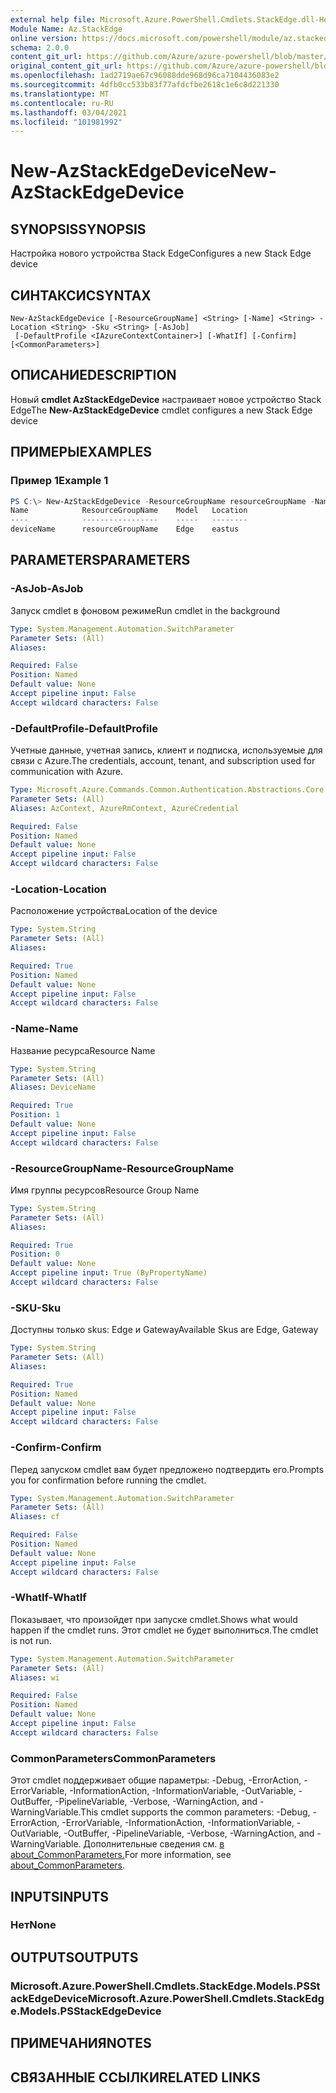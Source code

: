 ```yaml
---
external help file: Microsoft.Azure.PowerShell.Cmdlets.StackEdge.dll-Help.xml
Module Name: Az.StackEdge
online version: https://docs.microsoft.com/powershell/module/az.stackedge/new-azstackedgedevice
schema: 2.0.0
content_git_url: https://github.com/Azure/azure-powershell/blob/master/src/StackEdge/StackEdge/help/New-AzStackEdgeDevice.md
original_content_git_url: https://github.com/Azure/azure-powershell/blob/master/src/StackEdge/StackEdge/help/New-AzStackEdgeDevice.md
ms.openlocfilehash: 1ad2719ae67c96088dde968d96ca7104436083e2
ms.sourcegitcommit: 4dfb0cc533b83f77afdcfbe2618c1e6c8d221330
ms.translationtype: MT
ms.contentlocale: ru-RU
ms.lasthandoff: 03/04/2021
ms.locfileid: "101981992"
---
```

# <span data-ttu-id="3e8be-101">New-AzStackEdgeDevice</span><span class="sxs-lookup"><span data-stu-id="3e8be-101">New-AzStackEdgeDevice</span></span>

## <span data-ttu-id="3e8be-102">SYNOPSIS</span><span class="sxs-lookup"><span data-stu-id="3e8be-102">SYNOPSIS</span></span>
<span data-ttu-id="3e8be-103">Настройка нового устройства Stack Edge</span><span class="sxs-lookup"><span data-stu-id="3e8be-103">Configures a new Stack Edge device</span></span>

## <span data-ttu-id="3e8be-104">СИНТАКСИС</span><span class="sxs-lookup"><span data-stu-id="3e8be-104">SYNTAX</span></span>

```
New-AzStackEdgeDevice [-ResourceGroupName] <String> [-Name] <String> -Location <String> -Sku <String> [-AsJob]
 [-DefaultProfile <IAzureContextContainer>] [-WhatIf] [-Confirm] [<CommonParameters>]
```

## <span data-ttu-id="3e8be-105">ОПИСАНИЕ</span><span class="sxs-lookup"><span data-stu-id="3e8be-105">DESCRIPTION</span></span>
<span data-ttu-id="3e8be-106">Новый **cmdlet AzStackEdgeDevice** настраивает новое устройство Stack Edge</span><span class="sxs-lookup"><span data-stu-id="3e8be-106">The **New-AzStackEdgeDevice** cmdlet configures a new Stack Edge device</span></span>

## <span data-ttu-id="3e8be-107">ПРИМЕРЫ</span><span class="sxs-lookup"><span data-stu-id="3e8be-107">EXAMPLES</span></span>

### <span data-ttu-id="3e8be-108">Пример 1</span><span class="sxs-lookup"><span data-stu-id="3e8be-108">Example 1</span></span>
```powershell
PS C:\> New-AzStackEdgeDevice -ResourceGroupName resourceGroupName -Name deviceName -Location eastus -Sku Edge
Name            ResourceGroupName    Model   Location
----            -----------------    -----   --------
deviceName      resourceGroupName    Edge    eastus
```

## <span data-ttu-id="3e8be-109">PARAMETERS</span><span class="sxs-lookup"><span data-stu-id="3e8be-109">PARAMETERS</span></span>

### <span data-ttu-id="3e8be-110">-AsJob</span><span class="sxs-lookup"><span data-stu-id="3e8be-110">-AsJob</span></span>
<span data-ttu-id="3e8be-111">Запуск cmdlet в фоновом режиме</span><span class="sxs-lookup"><span data-stu-id="3e8be-111">Run cmdlet in the background</span></span>

```yaml
Type: System.Management.Automation.SwitchParameter
Parameter Sets: (All)
Aliases:

Required: False
Position: Named
Default value: None
Accept pipeline input: False
Accept wildcard characters: False
```

### <span data-ttu-id="3e8be-112">-DefaultProfile</span><span class="sxs-lookup"><span data-stu-id="3e8be-112">-DefaultProfile</span></span>
<span data-ttu-id="3e8be-113">Учетные данные, учетная запись, клиент и подписка, используемые для связи с Azure.</span><span class="sxs-lookup"><span data-stu-id="3e8be-113">The credentials, account, tenant, and subscription used for communication with Azure.</span></span>

```yaml
Type: Microsoft.Azure.Commands.Common.Authentication.Abstractions.Core.IAzureContextContainer
Parameter Sets: (All)
Aliases: AzContext, AzureRmContext, AzureCredential

Required: False
Position: Named
Default value: None
Accept pipeline input: False
Accept wildcard characters: False
```

### <span data-ttu-id="3e8be-114">-Location</span><span class="sxs-lookup"><span data-stu-id="3e8be-114">-Location</span></span>
<span data-ttu-id="3e8be-115">Расположение устройства</span><span class="sxs-lookup"><span data-stu-id="3e8be-115">Location of the device</span></span>

```yaml
Type: System.String
Parameter Sets: (All)
Aliases:

Required: True
Position: Named
Default value: None
Accept pipeline input: False
Accept wildcard characters: False
```

### <span data-ttu-id="3e8be-116">-Name</span><span class="sxs-lookup"><span data-stu-id="3e8be-116">-Name</span></span>
<span data-ttu-id="3e8be-117">Название ресурса</span><span class="sxs-lookup"><span data-stu-id="3e8be-117">Resource Name</span></span>

```yaml
Type: System.String
Parameter Sets: (All)
Aliases: DeviceName

Required: True
Position: 1
Default value: None
Accept pipeline input: False
Accept wildcard characters: False
```

### <span data-ttu-id="3e8be-118">-ResourceGroupName</span><span class="sxs-lookup"><span data-stu-id="3e8be-118">-ResourceGroupName</span></span>
<span data-ttu-id="3e8be-119">Имя группы ресурсов</span><span class="sxs-lookup"><span data-stu-id="3e8be-119">Resource Group Name</span></span>

```yaml
Type: System.String
Parameter Sets: (All)
Aliases:

Required: True
Position: 0
Default value: None
Accept pipeline input: True (ByPropertyName)
Accept wildcard characters: False
```

### <span data-ttu-id="3e8be-120">-SKU</span><span class="sxs-lookup"><span data-stu-id="3e8be-120">-Sku</span></span>
<span data-ttu-id="3e8be-121">Доступны только skus: Edge и Gateway</span><span class="sxs-lookup"><span data-stu-id="3e8be-121">Available Skus are Edge, Gateway</span></span>

```yaml
Type: System.String
Parameter Sets: (All)
Aliases:

Required: True
Position: Named
Default value: None
Accept pipeline input: False
Accept wildcard characters: False
```

### <span data-ttu-id="3e8be-122">-Confirm</span><span class="sxs-lookup"><span data-stu-id="3e8be-122">-Confirm</span></span>
<span data-ttu-id="3e8be-123">Перед запуском cmdlet вам будет предложено подтвердить его.</span><span class="sxs-lookup"><span data-stu-id="3e8be-123">Prompts you for confirmation before running the cmdlet.</span></span>

```yaml
Type: System.Management.Automation.SwitchParameter
Parameter Sets: (All)
Aliases: cf

Required: False
Position: Named
Default value: None
Accept pipeline input: False
Accept wildcard characters: False
```

### <span data-ttu-id="3e8be-124">-WhatIf</span><span class="sxs-lookup"><span data-stu-id="3e8be-124">-WhatIf</span></span>
<span data-ttu-id="3e8be-125">Показывает, что произойдет при запуске cmdlet.</span><span class="sxs-lookup"><span data-stu-id="3e8be-125">Shows what would happen if the cmdlet runs.</span></span> <span data-ttu-id="3e8be-126">Этот cmdlet не будет выполниться.</span><span class="sxs-lookup"><span data-stu-id="3e8be-126">The cmdlet is not run.</span></span>

```yaml
Type: System.Management.Automation.SwitchParameter
Parameter Sets: (All)
Aliases: wi

Required: False
Position: Named
Default value: None
Accept pipeline input: False
Accept wildcard characters: False
```

### <span data-ttu-id="3e8be-127">CommonParameters</span><span class="sxs-lookup"><span data-stu-id="3e8be-127">CommonParameters</span></span>
<span data-ttu-id="3e8be-128">Этот cmdlet поддерживает общие параметры: -Debug, -ErrorAction, -ErrorVariable, -InformationAction, -InformationVariable, -OutVariable, -OutBuffer, -PipelineVariable, -Verbose, -WarningAction, and -WarningVariable.</span><span class="sxs-lookup"><span data-stu-id="3e8be-128">This cmdlet supports the common parameters: -Debug, -ErrorAction, -ErrorVariable, -InformationAction, -InformationVariable, -OutVariable, -OutBuffer, -PipelineVariable, -Verbose, -WarningAction, and -WarningVariable.</span></span> <span data-ttu-id="3e8be-129">Дополнительные сведения см. [в about_CommonParameters.](http://go.microsoft.com/fwlink/?LinkID=113216)</span><span class="sxs-lookup"><span data-stu-id="3e8be-129">For more information, see [about_CommonParameters](http://go.microsoft.com/fwlink/?LinkID=113216).</span></span>

## <span data-ttu-id="3e8be-130">INPUTS</span><span class="sxs-lookup"><span data-stu-id="3e8be-130">INPUTS</span></span>

### <span data-ttu-id="3e8be-131">Нет</span><span class="sxs-lookup"><span data-stu-id="3e8be-131">None</span></span>

## <span data-ttu-id="3e8be-132">OUTPUTS</span><span class="sxs-lookup"><span data-stu-id="3e8be-132">OUTPUTS</span></span>

### <span data-ttu-id="3e8be-133">Microsoft.Azure.PowerShell.Cmdlets.StackEdge.Models.PSStackEdgeDevice</span><span class="sxs-lookup"><span data-stu-id="3e8be-133">Microsoft.Azure.PowerShell.Cmdlets.StackEdge.Models.PSStackEdgeDevice</span></span>

## <span data-ttu-id="3e8be-134">ПРИМЕЧАНИЯ</span><span class="sxs-lookup"><span data-stu-id="3e8be-134">NOTES</span></span>

## <span data-ttu-id="3e8be-135">СВЯЗАННЫЕ ССЫЛКИ</span><span class="sxs-lookup"><span data-stu-id="3e8be-135">RELATED LINKS</span></span>
